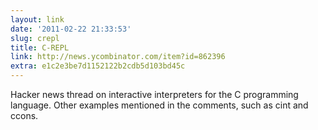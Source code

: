 ```yaml
---
layout: link
date: '2011-02-22 21:33:53'
slug: crepl
title: C-REPL
link: http://news.ycombinator.com/item?id=862396
extra: e1c2e3be7d1152122b2cdb5d103bd45c
---
```


Hacker news thread on interactive interpreters for the C programming language. Other examples mentioned in the comments, such as cint and ccons.